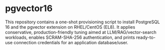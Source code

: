 # pgvector16
This repository contains a one-shot provisioning script to install PostgreSQL 16 and the pgvector extension on RHEL/CentOS (EL8). It applies conservative, production-friendly tuning aimed at LLM/RAG/vector-search workloads, enables SCRAM-SHA-256 authentication, and prints ready-to-use connection credentials for an application database/user.
